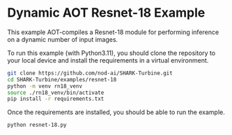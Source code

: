 <!--
SPDX-FileCopyrightText: 2024 The IREE Authors

SPDX-License-Identifier: Apache-2.0 WITH LLVM-exception
-->

# Dynamic AOT Resnet-18 Example

This example AOT-compiles a Resnet-18 module for performing inference on a dynamic number of input images.

To run this example (with Python3.11), you should clone the repository to your local device and install the requirements in a virtual environment.

```bash
git clone https://github.com/nod-ai/SHARK-Turbine.git
cd SHARK-Turbine/examples/resnet-18
python -m venv rn18_venv
source ./rn18_venv/bin/activate
pip install -r requirements.txt
```

Once the requirements are installed, you should be able to run the example.

```bash
python resnet-18.py
```
